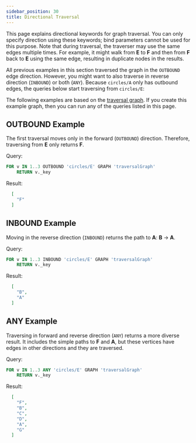 ```yaml
---
sidebar_position: 30
title: Directional Traversal
---
```


This page explains directional keywords for graph traversal. You can only specify direction using these keywords; bind parameters cannot be used for this purpose. Note that during traversal, the traverser may use the same edges multiple times. For example, it might walk from **E** to **F** and then from **F** back to **E** using the same edge, resulting in duplicate nodes in the results.

All previous examples in this section traversed the graph in the `OUTBOUND` edge direction. However, you might want to also traverse in reverse direction (`INBOUND`) or both (`ANY`). Because `circles/A` only has outbound edges, the queries below start traversing from `circles/E`:

The following examples are based on the [traversal graph](../../graph-examples/example-graphs#the-traversal-graph). If you create this example graph, then you can run any of the queries listed in this page.

## OUTBOUND Example

The first traversal moves only in the forward (`OUTBOUND`) direction. Therefore, traversing from **E** only returns **F**.

Query:

```sql
FOR v IN 1..3 OUTBOUND 'circles/E' GRAPH 'traversalGraph'
    RETURN v._key
```

Result:

```json
  [
    "F"
  ]
```

## INBOUND Example

Moving in the reverse direction (`INBOUND`) returns the path to **A**: **B** → **A**.

Query:

```sql
FOR v IN 1..3 INBOUND 'circles/E' GRAPH 'traversalGraph'
    RETURN v._key
```

Result:

```json
  [
    "B",
    "A"
  ]
```

## ANY Example

Traversing in forward and reverse direction (`ANY`) returns a more diverse result. It includes the simple paths to **F** and **A**, but these vertices have edges in other directions and they are traversed.

Query:

```sql
FOR v IN 1..3 ANY 'circles/E' GRAPH 'traversalGraph'
    RETURN v._key
```

Result:

```json
  [
    "F",
    "B",
    "C",
    "D",
    "A",
    "G"
  ]
```

